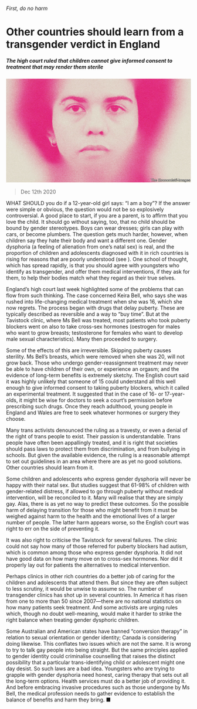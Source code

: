 ###### First, do no harm

# Other countries should learn from a transgender verdict in England 

##### The high court ruled that children cannot give informed consent to treatment that may render them sterile 

![image](images/20201212_LDD002_0.jpg) 

> Dec 12th 2020 


WHAT SHOULD you do if a 12-year-old girl says: “I am a boy”? If the answer were simple or obvious, the question would not be so explosively controversial. A good place to start, if you are a parent, is to affirm that you love the child. It should go without saying, too, that no child should be bound by gender stereotypes. Boys can wear dresses; girls can play with cars, or become plumbers. The question gets much harder, however, when children say they hate their body and want a different one. Gender dysphoria (a feeling of alienation from one’s natal sex) is real, and the proportion of children and adolescents diagnosed with it in rich countries is rising for reasons that are poorly understood (see ). One school of thought, which has spread rapidly, is that you should agree with youngsters who identify as transgender, and offer them medical interventions, if they ask for them, to help their bodies match what they regard as their true selves.


England’s high court last week highlighted some of the problems that can flow from such thinking. The case concerned Keira Bell, who says she was rushed into life-changing medical treatment when she was 16, which she now regrets. The process began with drugs that delay puberty. These are typically described as reversible and a way to “buy time”. But at the Tavistock clinic, where Ms Bell was treated, most patients who took puberty blockers went on also to take cross-sex hormones (oestrogen for males who want to grow breasts; testosterone for females who want to develop male sexual characteristics). Many then proceeded to surgery.



Some of the effects of this are irreversible. Skipping puberty causes sterility. Ms Bell’s breasts, which were removed when she was 20, will not grow back. Those who undergo gender-reassignment treatment may never be able to have children of their own, or experience an orgasm; and the evidence of long-term benefits is extremely sketchy. The English court said it was highly unlikely that someone of 15 could understand all this well enough to give informed consent to taking puberty blockers, which it called an experimental treatment. It suggested that in the case of 16- or 17-year-olds, it might be wise for doctors to seek a court’s permission before prescribing such drugs. Once they reach adulthood, young people in England and Wales are free to seek whatever hormones or surgery they choose.


Many trans activists denounced the ruling as a travesty, or even a denial of the right of trans people to exist. Their passion is understandable. Trans people have often been appallingly treated, and it is right that societies should pass laws to protect them from discrimination, and from bullying in schools. But given the available evidence, the ruling is a reasonable attempt to set out guidelines in an area where there are as yet no good solutions. Other countries should learn from it.


Some children and adolescents who express gender dysphoria will never be happy with their natal sex. But studies suggest that 61-98% of children with gender-related distress, if allowed to go through puberty without medical intervention, will be reconciled to it. Many will realise that they are simply gay. Alas, there is as yet no way to predict these outcomes. So the possible harm of delaying transition for those who might benefit from it must be weighed against harm to the health and the emotional lives of a larger number of people. The latter harm appears worse, so the English court was right to err on the side of preventing it.


It was also right to criticise the Tavistock for several failures. The clinic could not say how many of those referred for puberty blockers had autism, which is common among those who express gender dysphoria. It did not have good data on how many move on to cross-sex hormones. Nor did it properly lay out for patients the alternatives to medical intervention.


Perhaps clinics in other rich countries do a better job of caring for the children and adolescents that attend them. But since they are often subject to less scrutiny, it would be unwise to assume so. The number of transgender clinics has shot up in several countries. In America it has risen from one to more than 50 since 2007—there are no national statistics on how many patients seek treatment. And some activists are urging rules which, though no doubt well-meaning, would make it harder to strike the right balance when treating gender dysphoric children.


Some Australian and American states have banned “conversion therapy” in relation to sexual orientation or gender identity; Canada is considering doing likewise. This conflates two issues which are not the same. It is wrong to try to talk gay people into being straight. But the same principles applied to gender identity could criminalise counselling that raises the distinct possibility that a particular trans-identifying child or adolescent might one day desist. So such laws are a bad idea. Youngsters who are trying to grapple with gender dysphoria need honest, caring therapy that sets out all the long-term options. Health services must do a better job of providing it. And before embracing invasive procedures such as those undergone by Ms Bell, the medical profession needs to gather evidence to establish the balance of benefits and harm they bring. ■

